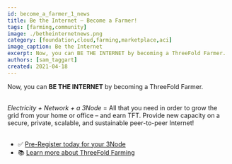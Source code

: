 ```yaml
---
id: become_a_farmer_1_news
title: Be the Internet – Become a Farmer!
tags: [farming,community]
image: ./betheinternetnews.png
category: [foundation,cloud,farming,marketplace,aci]
image_caption: Be the Internet
excerpt: Now, you can BE THE INTERNET by becoming a ThreeFold Farmer.
authors: [sam_taggart]
created: 2021-04-18
---
```


Now, you can **BE THE INTERNET** by becoming a ThreeFold Farmer.
<br/>
<Br/>

*Electricity + Network + a 3Node* = All that you need in order to grow the grid from your home or office – and earn TFT. Provide new capacity on a secure, private, scalable, and sustainable peer-to-peer Internet!
<br/>
<br/>

- ✅ [Pre-Register today for your 3Node](https://threefold.io/farm/)
- 📚 [Learn more about ThreeFold Farming](https://library.threefold.me/info/tfgrid/#/threefold__farming_intro)